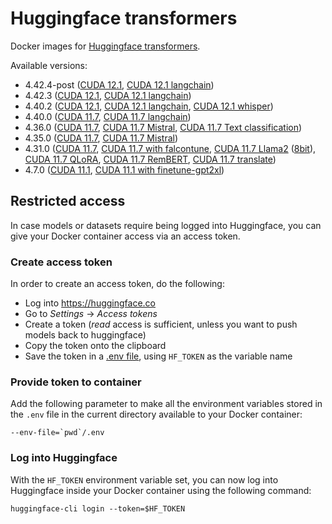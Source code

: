 # Huggingface transformers

Docker images for [Huggingface transformers](https://github.com/huggingface/transformers).

Available versions:

* 4.42.4-post ([CUDA 12.1](4.42.4-post_cuda12.1), [CUDA 12.1 langchain](4.42.4-post_cuda12.1_langchain))
* 4.42.3 ([CUDA 12.1](4.42.3_cuda12.1), [CUDA 12.1 langchain](4.42.3_cuda12.1_langchain))
* 4.40.2 ([CUDA 12.1](4.40.2_cuda12.1), [CUDA 12.1 langchain](4.40.2_cuda12.1_langchain), [CUDA 12.1 whisper](4.40.2_cuda12.1_whisper))
* 4.40.0 ([CUDA 11.7](4.40.0_cuda11.7), [CUDA 11.7 langchain](4.40.0_cuda11.7_langchain))
* 4.36.0 ([CUDA 11.7](4.36.0_cuda11.7), [CUDA 11.7 Mistral](4.36.0_cuda11.7_mistral), [CUDA 11.7 Text classification](4.36.0_cuda11.7_classification))
* 4.35.0 ([CUDA 11.7](4.35.0_cuda11.7), [CUDA 11.7 Mistral](4.35.0_cuda11.7_mistral))
* 4.31.0 ([CUDA 11.7](4.31.0_cuda11.7), [CUDA 11.7 with falcontune](4.31.0_cuda11.7_falcontune_20230618), [CUDA 11.7 Llama2](4.31.0_cuda11.7_llama2) ([8bit](4.31.0_cuda11.7_llama2_8bit)), [CUDA 11.7 QLoRA](4.31.0_cuda11.7_qlora_20230724), [CUDA 11.7 RemBERT](4.31.0_cuda11.7_rembert), [CUDA 11.7 translate](4.31.0_cuda11.7_translate))
* 4.7.0 ([CUDA 11.1](4.7.0_cuda11.1), [CUDA 11.1 with finetune-gpt2xl](4.7.0_cuda11.1_finetune-gpt2xl_20220924))


## Restricted access

In case models or datasets require being logged into Huggingface, you can give your 
Docker container access via an access token.

### Create access token

In order to create an access token, do the following:
- Log into https://huggingface.co
- Go to *Settings* -> *Access tokens*
- Create a token (*read* access is sufficient, unless you want to push models back to huggingface)
- Copy the token onto the clipboard
- Save the token in a [.env file](https://hexdocs.pm/dotenvy/0.2.0/dotenv-file-format.html), using `HF_TOKEN` as the variable name

### Provide token to container

Add the following parameter to make all the environment variables stored in the `.env` file in 
the current directory available to your Docker container:

```
--env-file=`pwd`/.env
```

### Log into Huggingface

With the `HF_TOKEN` environment variable set, you can now log into Huggingface inside your Docker 
container using the following command:

```
huggingface-cli login --token=$HF_TOKEN
```
